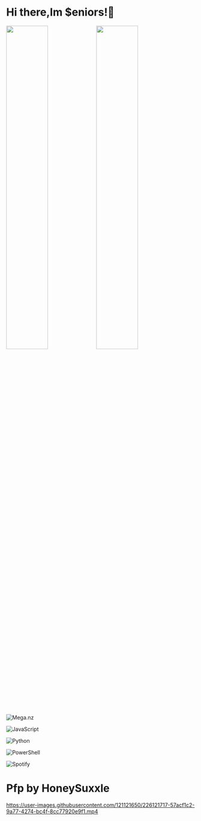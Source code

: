 # Hi there,Im $eniors!👋

<img align= "left" width= "47%" src= "https://github-readme-stats.vercel.app/api?username=senniorss&show_icons=true&theme=tokyonight">

<img align= "left" width= "47%" src= "https://github-readme-stats.vercel.app/api/top-langs/?username=anuraghazra&hide_progress=true">

![Mega.nz](https://img.shields.io/badge/Mega-%23D90007.svg?style=for-the-badge&logo=Mega&logoColor=white)

![JavaScript](https://img.shields.io/badge/javascript-%23323330.svg?style=for-the-badge&logo=javascript&logoColor=%23F7DF1E)

![Python](https://img.shields.io/badge/python-3670A0?style=for-the-badge&logo=python&logoColor=ffdd54)

![PowerShell](https://img.shields.io/badge/PowerShell-%235391FE.svg?style=for-the-badge&logo=powershell&logoColor=white)

![Spotify](https://img.shields.io/badge/Spotify-1ED760?style=for-the-badge&logo=spotify&logoColor=white)

# **Pfp by HoneySuxxle**
https://user-images.githubusercontent.com/121121650/226121717-57acf1c2-9a77-4274-bc4f-8cc77920e9f1.mp4
